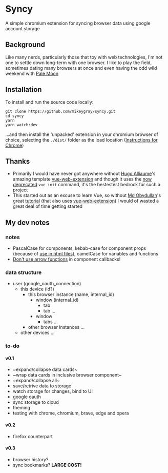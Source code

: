 # Syncy

A simple chromium extension for syncing browser data using google account storage

## Background

Like many nerds, particularly those that toy with web technologies, I'm not one to settle down
long-term with one browser. I like to play the field, sometimes dating many browsers at once and
even having the odd wild weekend with [Pale Moon](https://www.palemoon.org/)

## Installation

To install and run the source code locally:

```command line
git clone https://github.com/mikeygray/syncy.git
cd syncy
yarn
yarn watch:dev
```

...and then install the 'unpacked' extension in your chromium browser of choice, selecting the
`./dist/` folder as the load location
([Instructions for Chrome](https://developer.chrome.com/extensions/getstarted))

## Thanks

- Primarily I would have never got anywhere without [Hugo Alliaume](https://github.com/Kocal)'s
  amazing template [vue-web-extension](https://github.com/Kocal/vue-web-extension) and though it
  uses the
  [now deprecated](https://cli.vuejs.org/guide/creating-a-project.html#pulling-2-x-templates-legacy)
  `vue init` command, it's the bestestest bedrock for such a project
- This started out as an excuse to learn Vue, so without
  [Md Obydullah](https://github.com/mdobydullah)'s great
  [tutorial](https://www.mynotepaper.com/build-a-google-chrome-extension-using-vuejs) (that also
  uses [vue-web-extension](https://github.com/Kocal/vue-web-extension)) I would of wasted a great
  deal of time getting started

## My dev notes

### notes

- PascalCase for components, kebab-case for component props (because of
  [use in html files](https://vuejs.org/v2/guide/components-props.html#Prop-Casing-camelCase-vs-kebab-case)),
  camelCase for variables and functions
- [Don't use arrow functions](https://vuejs.org/v2/guide/instance.html#Instance-Lifecycle-Hooks) in
  component callbacks!

### data structure

- user (google_oauth_connection)
  - this device (id?)
    - this browser instance (name, internal_id)
      - window (internal_id)
        - tab
        - tab ...
      - window
        - tabs ...
    - other browser instances ...
  - other devices ...

### to-do

#### v0.1

- ~expand/collapse data cards~
- ~wrap data cards in inclusive browser component~
- ~expand/collapse all~
- save/retrive data to storage
- watch storage for changes, bind to UI
- google oauth
- sync storage to cloud
- theming
- testing with chrome, chromium, brave, edge and opera

#### v0.2

- firefox counterpart

#### v0.3

- browser history?
- sync bookmarks? **LARGE COST!**
